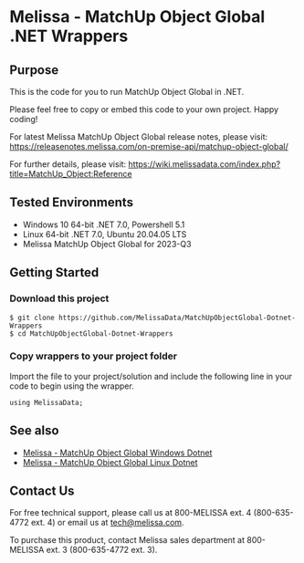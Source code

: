 # Melissa - MatchUp Object Global .NET Wrappers

## Purpose

This is the code for you to run MatchUp Object Global in .NET.

Please feel free to copy or embed this code to your own project. Happy coding!

For latest Melissa MatchUp Object Global release notes, please visit: https://releasenotes.melissa.com/on-premise-api/matchup-object-global/

For further details, please visit: https://wiki.melissadata.com/index.php?title=MatchUp_Object:Reference

## Tested Environments

- Windows 10 64-bit .NET 7.0, Powershell 5.1
- Linux 64-bit .NET 7.0, Ubuntu 20.04.05 LTS
- Melissa MatchUp Object Global for 2023-Q3

## Getting Started

### Download this project
```
$ git clone https://github.com/MelissaData/MatchUpObjectGlobal-Dotnet-Wrappers
$ cd MatchUpObjectGlobal-Dotnet-Wrappers
```

### Copy wrappers to your project folder

Import the file to your project/solution and include the following line in your code to begin using the wrapper.

```
using MelissaData;
```

## See also

- [Melissa - MatchUp Object Global Windows Dotnet](https://github.com/MelissaData/MatchUpObjectGlobal-Dotnet)
- [Melissa - MatchUp Object Global Linux Dotnet](https://github.com/MelissaData/MatchUpObjectGlobal-Dotnet-Linux)
    
## Contact Us

For free technical support, please call us at 800-MELISSA ext. 4 (800-635-4772 ext. 4) or email us at tech@melissa.com.

To purchase this product, contact Melissa sales department at 800-MELISSA ext. 3 (800-635-4772 ext. 3).
